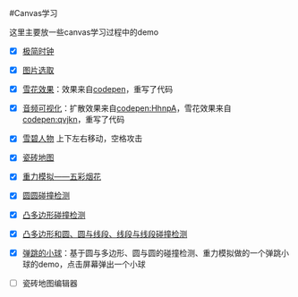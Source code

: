 #Canvas学习

这里主要放一些canvas学习过程中的demo

- [x] [极简时钟](http://lingyucoder.github.io/learn-canvas/clock/clock.html)

- [x] [图片选取](http://lingyucoder.github.io/learn-canvas/imagePicker/imagePicker.html)

- [x] [雪花效果](http://lingyucoder.github.io/learn-canvas/snow/snow.html)：效果来自[codepen](http://codepen.io/john052/pen/CwzGu)，重写了代码

- [x] [音频可视化](http://lingyucoder.github.io/learn-canvas/audioVisualiser/audioVisualiser.html)：扩散效果来自[codepen:HhnpA](http://codepen.io/thepheer/pen/HhnpA)，雪花效果来自[codepen:qvjkn](http://codepen.io/loktar00/pen/qvjkn)，重写了代码

- [x] [雪碧人物](http://lingyucoder.github.io/learn-canvas/sprites/sprites.html) 上下左右移动，空格攻击

- [x] [瓷砖地图](http://lingyucoder.github.io/learn-canvas/tilemap/tilemap.html)

- [x] [重力模拟——五彩烟花](http://lingyucoder.github.io/learn-canvas/gravity/gravity.html)

- [x] [圆圆碰撞检测](http://lingyucoder.github.io/learn-canvas/collision/collisionCircle.html)

- [x] [凸多边形碰撞检测](http://lingyucoder.github.io/learn-canvas/collision/collisionCircle.html)

- [x] [凸多边形和圆、圆与线段、线段与线段碰撞检测](http://lingyucoder.github.io/learn-canvas/collision/collisionShapeAndCircle.html)

- [x] [弹跳的小球](http://lingyucoder.github.io/learn-canvas/collision/collisionShapeAndCircle.html)：基于圆与多边形、圆与圆的碰撞检测、重力模拟做的一个弹跳小球的demo，点击屏幕弹出一个小球

- [ ] 瓷砖地图编辑器
